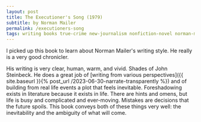 ```yaml
---
layout: post
title: The Executioner's Song (1979)
subtitle: by Norman Mailer
permalink: /executioners-song
tags: writing books true-crime new-journalism nonfiction-novel norman-mailer
---
```


I picked up this book to learn about Norman Mailer's writing style.
He really is a very good chronicler.
<!--more-->
His writing is very clear, human, warm, and vivid.
Shades of John Steinbeck.
He does a great job of [writing from various perspectives]({{ site.baseurl }}{% post_url /2023-06-30-narrate-transparently %}) and of building from real life events a plot that feels inevitable.
Foreshadowing exists in literature because it exists in life.
There are hints and omens, but life is busy and complicated and ever-moving.
Mistakes are decisions that the future spoils.
This book conveys both of these things very well: the inevitability and the ambiguity of what will come.
